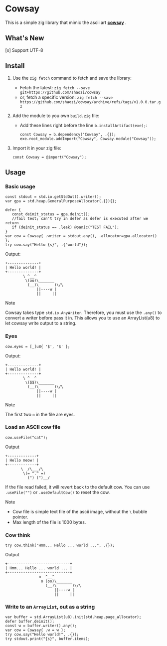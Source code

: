 # Cowsay

This is a simple zig library that mimic the ascii art [**cowsay**](https://en.wikipedia.org/wiki/Cowsay) .

## What's New

[x] Support UTF-8

## Install

1. Use the `zig fetch` command to fetch and save the library:
   - Fetch the latest: `zig fetch --save git+https://github.com/shaozi/cowsay`
   - or, fetch a specific version: `zig fetch --save https://github.com/shaozi/cowsay/archive/refs/tags/v1.0.0.tar.gz`
1. Add the module to you own `build.zig` file:

   - Add these lines right before the line `b.installArtifact(exe);`:

     ```zig
     const Cowsay = b.dependency("Cowsay", .{});
     exe.root_module.addImport("Cowsay", Cowsay.module("Cowsay"));
     ```

1. Import it in your zig file:

   ```zig
   const Cowsay = @import("Cowsay");
   ```

## Usage

### Basic usage

```zig
const stdout = std.io.getStdOut().writer();
var gpa = std.heap.GeneralPurposeAllocator(.{}){};

defer {
   const deinit_status = gpa.deinit();
   //fail test; can't try in defer as defer is executed after we return
   if (deinit_status == .leak) @panic("TEST FAIL");
}
var cow = Cowsay{ .writer = stdout.any(), .allocator=gpa.allocator() };
try cow.say("Hello {s}", .{"world"});
```

Output:

```text
+--------------+
| Hello world! |
+--------------+
        \ ^__^
         \(oo)\_______
          (__)\       )\/\
              ||----w |
              ||     ||
```

> [!NOTE]
>
> Cowsay takes type `std.io.AnyWriter`. Therefore, you must use the `.any()` to
> convert a writer before pass it in. This allows you to use an ArrayList(u8) to
> let cowsay write output to a string.

### Eyes

```zig
cow.eyes = [_]u8{ '$', '$' };
```

Output:

```text
+--------------+
| Hello world! |
+--------------+
        \ ^__^
         \($$)\_______
          (__)\       )\/\
              ||----w |
              ||     ||
```

> [!NOTE]
>
> The first two `o` in the file are eyes.

### Load an ASCII cow file

```zig
cow.useFile("cat");
```

Output

```text
+-------------+
| Hello meow! |
+-------------+
       \  /\___/\
        \(= ^.^ =)
          (") (")__/
```

If the file read failed, it will revert back to the default cow.
You can use `.useFile("")` or `.useDefaultCow()` to reset the cow.

> [!NOTE]
>
> - Cow file is simple text file of the ascii image, without the `\` bubble pointer.
> - Max length of the file is 1000 bytes.

### Cow think

```zig
try cow.think("Hmm... Hello ... world ...", .{});
```

Output

```text
+----------------------------+
| Hmm... Hello ... world ... |
+----------------------------+
               o  ^__^
                o (oo)\_______
                  (__)\       )\/\
                      ||----w |
                      ||     ||
```

### Write to an `ArrayList`, out as a string

```zig
var buffer = std.ArrayList(u8).init(std.heap.page_allocator);
defer buffer.deinit();
const w = buffer.writer().any();
var cow = Cowsay{ .w = w };
try cow.say("Hello world!", .{});
try stdout.print("{s}", buffer.items);
```
